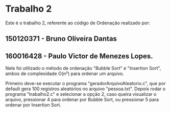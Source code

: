 # Trabalho 2

Este é o trabalho 2, referente ao código de Ordenação realizado por:
##	150120371 - Bruno Oliveira Dantas
##	160016428 - Paulo Victor de Menezes Lopes.

Nele foi utilizado o método de ordenação "Bubble Sort" e "Insertion Sort", ambos de complexidade O(n²) para ordenar um arquivo.

Primeiro deve-se executar o programa "geradorArquivoAleatorio.c", que por default gera 100 registros aleatórios no arquivo "pessoa.txt". Depois rodar o programa "trabalho2.c" e selecionar a opção 2, caso queira visualizar o arquivo, pressionar 4 para ordenar por Bubble Sort, ou pressionar 5 para ordenar por Insertion Sort.
